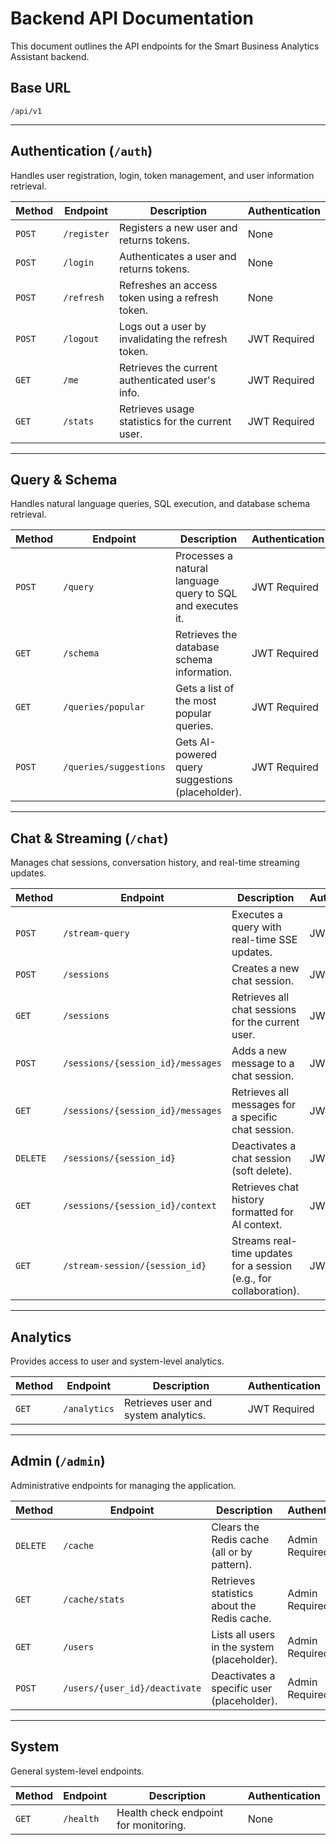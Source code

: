 # Backend API Documentation

This document outlines the API endpoints for the Smart Business Analytics Assistant backend.

## Base URL

`/api/v1`

---

## Authentication (`/auth`)

Handles user registration, login, token management, and user information retrieval.

| Method | Endpoint             | Description                                  | Authentication |
|--------|----------------------|----------------------------------------------|----------------|
| `POST` | `/register`          | Registers a new user and returns tokens.     | None           |
| `POST` | `/login`             | Authenticates a user and returns tokens.     | None           |
| `POST` | `/refresh`           | Refreshes an access token using a refresh token. | None           |
| `POST` | `/logout`            | Logs out a user by invalidating the refresh token. | JWT Required   |
| `GET`  | `/me`                | Retrieves the current authenticated user's info. | JWT Required   |
| `GET`  | `/stats`             | Retrieves usage statistics for the current user. | JWT Required   |

---

## Query & Schema

Handles natural language queries, SQL execution, and database schema retrieval.

| Method | Endpoint               | Description                                  | Authentication |
|--------|------------------------|----------------------------------------------|----------------|
| `POST` | `/query`               | Processes a natural language query to SQL and executes it. | JWT Required   |
| `GET`  | `/schema`              | Retrieves the database schema information.   | JWT Required   |
| `GET`  | `/queries/popular`     | Gets a list of the most popular queries.     | JWT Required   |
| `POST` | `/queries/suggestions` | Gets AI-powered query suggestions (placeholder). | JWT Required   |

---

## Chat & Streaming (`/chat`)

Manages chat sessions, conversation history, and real-time streaming updates.

| Method | Endpoint                      | Description                                  | Authentication |
|--------|-------------------------------|----------------------------------------------|----------------|
| `POST` | `/stream-query`               | Executes a query with real-time SSE updates. | JWT Required   |
| `POST` | `/sessions`                   | Creates a new chat session.                  | JWT Required   |
| `GET`  | `/sessions`                   | Retrieves all chat sessions for the current user. | JWT Required   |
| `POST` | `/sessions/{session_id}/messages` | Adds a new message to a chat session.        | JWT Required   |
| `GET`  | `/sessions/{session_id}/messages` | Retrieves all messages for a specific chat session. | JWT Required   |
| `DELETE`| `/sessions/{session_id}`      | Deactivates a chat session (soft delete).      | JWT Required   |
| `GET`  | `/sessions/{session_id}/context`| Retrieves chat history formatted for AI context. | JWT Required   |
| `GET`  | `/stream-session/{session_id}`| Streams real-time updates for a session (e.g., for collaboration). | JWT Required |

---

## Analytics

Provides access to user and system-level analytics.

| Method | Endpoint      | Description                          | Authentication |
|--------|---------------|--------------------------------------|----------------|
| `GET`  | `/analytics`  | Retrieves user and system analytics. | JWT Required   |

---

## Admin (`/admin`)

Administrative endpoints for managing the application.

| Method | Endpoint                     | Description                                | Authentication |
|--------|------------------------------|--------------------------------------------|----------------|
| `DELETE`| `/cache`                     | Clears the Redis cache (all or by pattern). | Admin Required |
| `GET`  | `/cache/stats`               | Retrieves statistics about the Redis cache. | Admin Required |
| `GET`  | `/users`                     | Lists all users in the system (placeholder). | Admin Required |
| `POST` | `/users/{user_id}/deactivate`| Deactivates a specific user (placeholder). | Admin Required |

---

## System

General system-level endpoints.

| Method | Endpoint   | Description                                  | Authentication |
|--------|------------|----------------------------------------------|----------------|
| `GET`  | `/health`  | Health check endpoint for monitoring.        | None           | 